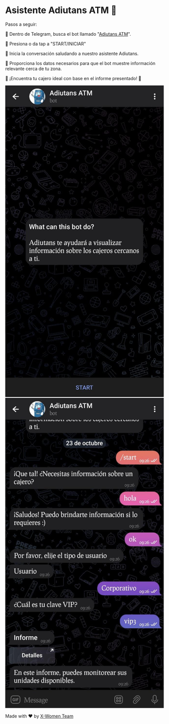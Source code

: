 # Asistente Adiutans ATM 👾

Pasos a seguir:

📍 Dentro de Telegram, busca el bot llamado "[Adiutans ATM](https://t.me/adiutans_bot)".

📍 Presiona o da tap a "START/INICIAR"

📍 Inicia la conversación saludando a nuestro asistente Adiutans.

📍 Proporciona los datos necesarios para que el bot muestre información relevante cerca de tu zona.

📍 ¡Encuentra tu cajero ideal con base en el informe presentado! 💯

![Cap 1](./images/adiutans-1.jpeg)
![Cap 2](./images/adiutans-2.jpeg)


Made with :heart: by [X-Women Team](https://github.com/x-women-mx)